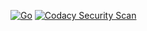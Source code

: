 [![Go](https://github.com/toffguy77/k8sInAction/actions/workflows/go.yml/badge.svg)](https://github.com/toffguy77/k8sInAction/actions/workflows/go.yml) [![Codacy Security Scan](https://github.com/toffguy77/k8sInAction/actions/workflows/codacy.yml/badge.svg)](https://github.com/toffguy77/k8sInAction/actions/workflows/codacy.yml)
